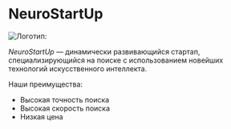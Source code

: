 # NeuroStartUp

![Логотип:](https://github.com/netology-ds-team/git-homeworks/blob/main/1_self/logo.png)


*NeuroStartUp* — динамически развивающийся стартап, специализирующийся на поиске с использованием 
 новейших технологий искусственного интеллекта.

Наши преимущества:
* Высокая точность поиска
* Высокая скорость поиска
* Низкая цена

